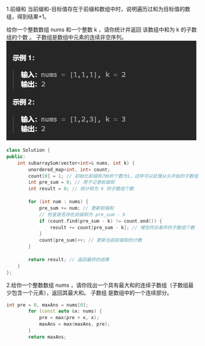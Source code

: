 1.前缀和
当前缀和-目标值存在于前缀和数组中时，说明遍历过和为目标值的数组，得到结果+1。   

给你一个整数数组 nums 和一个整数 k ，请你统计并返回 该数组中和为 k 的子数组的个数 。
子数组是数组中元素的连续非空序列。
![alt text](image-6.png)
```c++
class Solution {
public:
    int subarraySum(vector<int>& nums, int k) {
        unordered_map<int, int> count;
        count[0] = 1; // 初始化前缀和为0的个数为1，这样可以处理从头开始的子数组
        int pre_sum = 0; // 用于记录前缀和
        int result = 0; // 统计和为 k 的子数组个数

        for (int num : nums) {
            pre_sum += num; // 更新前缀和
            // 检查是否存在前缀和为 pre_sum - k
            if (count.find(pre_sum - k) != count.end()) {
                result += count[pre_sum - k]; // 增加符合条件的子数组个数
            }
            count[pre_sum]++; // 更新当前前缀和的计数
        }

        return result; // 返回最终的结果
    }
};
```
2.给你一个整数数组 nums ，请你找出一个具有最大和的连续子数组（子数组最少包含一个元素），返回其最大和。
子数组
是数组中的一个连续部分。
```c++
int pre = 0, maxAns = nums[0];
        for (const auto &x: nums) {
            pre = max(pre + x, x);
            maxAns = max(maxAns, pre);
        } 
        return maxAns;
```
